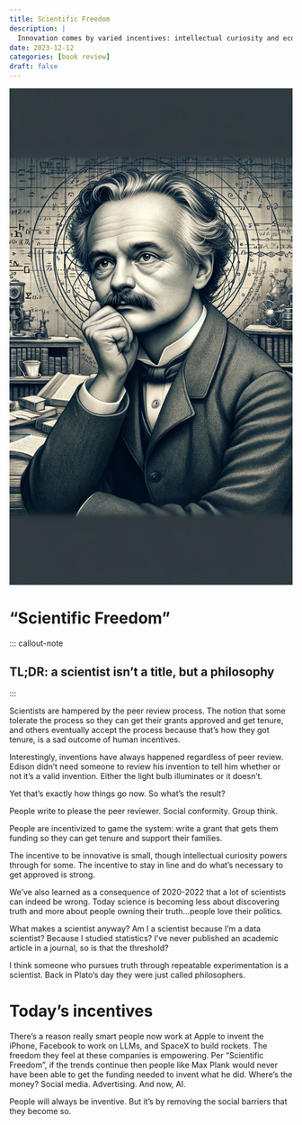 ```yaml
---
title: Scientific Freedom
description: |
  Innovation comes by varied incentives: intellectual curiosity and economic incentive 
date: 2023-12-12
categories: [book review]
draft: false
---
```


![Max Plank, GPT 4](../img/book-scientific-freedom.jpeg) 

# “Scientific Freedom”

::: callout-note
## TL;DR: a scientist isn’t a title, but a philosophy
:::

Scientists are hampered by the peer review process. The notion that some tolerate the process so they can get their grants approved and get tenure, and others eventually accept the process because that’s how they got tenure, is a sad outcome of human incentives. 

Interestingly, inventions have always happened regardless of peer review. Edison didn’t need someone to review his invention to tell him whether or not it’s a valid invention. Either the light bulb illuminates or it doesn’t. 

Yet that’s exactly how things go now. So what’s the result?

People write to please the peer reviewer. Social conformity. Group think. 

People are incentivized to game the system: write a grant that gets them funding so they can get tenure and support their families. 

The incentive to be innovative is small, though intellectual curiosity powers through for some. The incentive to stay in line and do what’s necessary to get approved is strong. 

We’ve also learned as a consequence of 2020-2022 that a lot of scientists can indeed be wrong. Today science is becoming less about discovering truth and more about people owning their truth…people love their politics. 

What makes a scientist anyway? Am I a scientist because I’m a data scientist? Because I studied statistics? I’ve never published an academic article in a journal, so is that the threshold? 

I think someone who pursues truth through repeatable experimentation is a scientist. Back in Plato’s day they were just called philosophers. 

# Today’s incentives 

There’s a reason really smart people now work at Apple to invent the iPhone, Facebook to work on LLMs, and SpaceX to build rockets. The freedom they feel at these companies is empowering. Per “Scientific Freedom”, if the trends continue then people like Max Plank would never have been able to get the funding needed to invent what he did. Where’s the money? Social media. Advertising. And now, AI. 

People will always be inventive. But it’s by removing the social barriers that they become so. 


